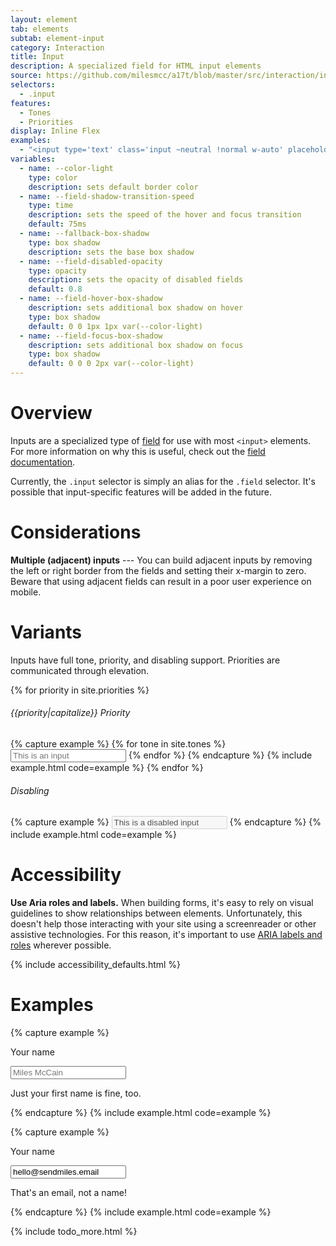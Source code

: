 ```yaml
---
layout: element
tab: elements
subtab: element-input
category: Interaction
title: Input
description: A specialized field for HTML input elements
source: https://github.com/milesmcc/a17t/blob/master/src/interaction/input.css
selectors:
  - .input
features:
  - Tones
  - Priorities
display: Inline Flex
examples:
  - "<input type='text' class='input ~neutral !normal w-auto' placeholder='Hello world'>"
variables:
  - name: --color-light
    type: color
    description: sets default border color
  - name: --field-shadow-transition-speed
    type: time
    description: sets the speed of the hover and focus transition
    default: 75ms
  - name: --fallback-box-shadow
    type: box shadow
    description: sets the base box shadow
  - name: --field-disabled-opacity
    type: opacity
    description: sets the opacity of disabled fields
    default: 0.8
  - name: --field-hover-box-shadow
    description: sets additional box shadow on hover
    type: box shadow
    default: 0 0 1px 1px var(--color-light)
  - name: --field-focus-box-shadow
    description: sets additional box shadow on focus
    type: box shadow
    default: 0 0 0 2px var(--color-light)
---
```


# Overview

Inputs are a specialized type of [field](/interaction/field) for use with most `<input>` elements. For more information on why this is useful, check out the [field documentation](/interaction/field).

Currently, the `.input` selector is simply an alias for the `.field` selector. It's possible that input-specific features will be added in the future.

# Considerations

**Multiple (adjacent) inputs** --- You can build adjacent inputs by removing the left or right border from the fields and setting their x-margin to zero. Beware that using adjacent fields can result in a poor user experience on mobile.

# Variants

Inputs have full tone, priority, and disabling support. Priorities are communicated through elevation.

{% for priority in site.priorities %}
###### {{priority|capitalize}} Priority
{% capture example %}
{% for tone in site.tones %}
<input class="input ~{{tone}} !{{priority}} mb-4 mr-4 w-auto" placeholder="This is an input" type="text">
{% endfor %}
{% endcapture %}
{% include example.html code=example %}
{% endfor %}

###### Disabling

{% capture example %}
<input class="input ~neutral" value="This is a disabled input" type="text" disabled>
{% endcapture %}
{% include example.html code=example %}

# Accessibility

**Use Aria roles and labels.** When building forms, it's easy to rely on visual guidelines to show relationships between elements. Unfortunately, this doesn't help those interacting with your site using a screenreader or other assistive technologies. For this reason, it's important to use [ARIA labels and roles](https://developer.mozilla.org/en-US/docs/Web/Accessibility/ARIA) wherever possible.

{% include accessibility_defaults.html %}

# Examples

{% capture example %}
<div>
  <p class="label">Your name</p>
  <input class="field my-1" type="text" placeholder="Miles McCain">
  <p class="support">Just your first name is fine, too.</p>
</div>
{% endcapture %}
{% include example.html code=example %}

{% capture example %}
<div>
  <p class="label">Your name</p>
  <input class="field my-1 ~critical" type="text" placeholder="Miles McCain" value="hello@sendmiles.email">
  <p class="support ~critical">That's an email, not a name!</p>
</div>
{% endcapture %}
{% include example.html code=example %}

{% include todo_more.html %}
